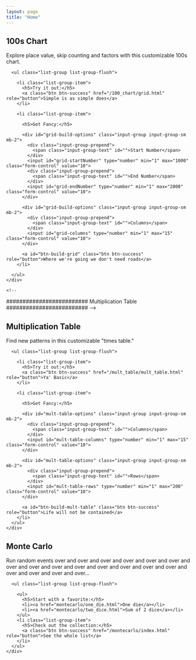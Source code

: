```yaml
---
layout: page
title: "Home"
---
```

<div class="container">

  <!--
  #########################
  100s Grid 
  #########################
-->
  <div class="card-deck">
    <div class="card">
      <div class="card-body">
        <h2 class="card-title text-center">100s Chart</h2>
        <p class="card-text">
          Explore place value, skip counting and factors with this customizable 100s chart.
        </p>
      </div>

      <ul class="list-group list-group-flush">

        <li class="list-group-item">
          <h5>Try it out:</h5>
          <a class="btn btn-success" href="/100_chart/grid.html" role="button">Simple is as simple does</a>
        </li>

        <li class="list-group-item">

          <h5>Get Fancy:</h5>

          <div id="grid-build-options" class="input-group input-group-sm mb-2">
            <div class="input-group-prepend">
              <span class="input-group-text" id="">Start Number</span>
            </div>
            <input id="grid-startNumber" type="number" min="1" max="1000" class="form-control" value="10">
            <div class="input-group-prepend">
              <span class="input-group-text" id="">End Number</span>
            </div>
            <input id="grid-endNumber" type="number" min="1" max="2000" class="form-control" value="10">
          </div>

          <div id="grid-build-options" class="input-group input-group-sm mb-2">
            <div class="input-group-prepend">
              <span class="input-group-text" id="">Columns</span>
            </div>
            <input id="grid-columns" type="number" min="1" max="15" class="form-control" value="10">
          </div>

          <a id="btn-build-grid" class="btn btn-success" role="button">Where we're going we don't need roads</a>
        </li>

      </ul>
    </div>

    <!--
  #########################
  Multiplication Table
  #########################
-->
    <div class="card">
      <div class="card-body">
        <h2 class="card-title text-center">Multiplication Table</h2>
        <p class="card-text">
          Find new patterns in this customizable "times table."
        </p>
      </div>

      <ul class="list-group list-group-flush">

        <li class="list-group-item">
          <h5>Try it out:</h5>
          <a class="btn btn-success" href="/mult_table/mult_table.html" role="button">Ya' Basic</a>
        </li>

        <li class="list-group-item">

          <h5>Get Fancy:</h5>

          <div id="mult-table-options" class="input-group input-group-sm mb-2">
            <div class="input-group-prepend">
              <span class="input-group-text" id="">Columns</span>
            </div>
            <input id="mult-table-columns" type="number" min="1" max="15" class="form-control" value="10">
          </div>

          <div id="mult-table-options" class="input-group input-group-sm mb-2">
            <div class="input-group-prepend">
              <span class="input-group-text" id="">Rows</span>
            </div>
            <input id="mult-table-rows" type="number" min="1" max="200" class="form-control" value="10">
          </div>

          <a id="btn-build-mult-table" class="btn btn-success" role="button">Life will not be contained</a>
        </li>
      </ul>
    </div>
  </div>


  <!--Monte Carlo Simulations-->
  <div class="card-deck">
    <div class="card">
      <div class="card-body">
        <h2 class="card-title text-center">Monte Carlo</h2>
        <p class="card-text">
          Run random events over and over and over and over and over and over and over and over and over and over and
          over and over and over and over and over and over and over and over...
        </p>
      </div>

      <ul class="list-group list-group-flush">

        <ul>
          <h5>Start with a favorite:</h5>
          <li><a href="montecarlo/one_die.html">One die</a></li>
          <li><a href="montecarlo/two_dice.html">Sum of 2 dice</a></li>
        </ul>
        <li class="list-group-item">
          <h5>Check out the collection:</h5>
          <a class="btn btn-success" href="/montecarlo/index.html" role="button">See the whole list</a>
        </li>
      </ul>
    </div>
  </div>
</div>